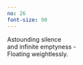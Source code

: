 ```yaml
---
no: 26
font-size: 90
---
```


Astounding silence  
and infinite emptyness -  
Floating weightlessly.
